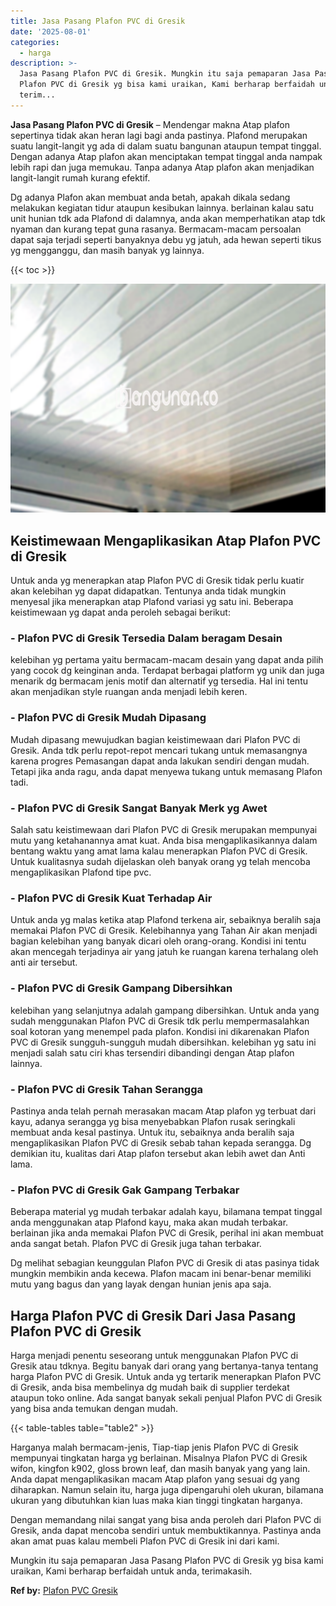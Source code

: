 ```yaml
---
title: Jasa Pasang Plafon PVC di Gresik
date: '2025-08-01'
categories:
  - harga
description: >-
  Jasa Pasang Plafon PVC di Gresik. Mungkin itu saja pemaparan Jasa Pasang
  Plafon PVC di Gresik yg bisa kami uraikan, Kami berharap berfaidah untuk anda,
  terim...
---
```


**Jasa Pasang Plafon PVC di Gresik** – Mendengar makna Atap plafon sepertinya tidak akan heran lagi bagi anda pastinya. Plafond merupakan suatu langit-langit yg ada di dalam suatu bangunan ataupun tempat tinggal. Dengan adanya Atap plafon akan menciptakan tempat tinggal anda nampak lebih rapi dan juga memukau. Tanpa adanya Atap plafon akan menjadikan langit-langit rumah kurang efektif.

Dg adanya Plafon akan membuat anda betah, apakah dikala sedang melakukan kegiatan tidur ataupun kesibukan lainnya. berlainan kalau satu unit hunian tdk ada Plafond di dalamnya, anda akan memperhatikan atap tdk nyaman dan kurang tepat guna rasanya. Bermacam-macam persoalan dapat saja terjadi seperti banyaknya debu yg jatuh, ada hewan seperti tikus yg mengganggu, dan masih banyak yg lainnya.

{{< toc >}}

![Jasa Pasang Plafon PVC di Gresik](/images/flafond-pvc-murah09.png)

## Keistimewaan Mengaplikasikan Atap Plafon PVC di Gresik

Untuk anda yg menerapkan atap Plafon PVC di Gresik tidak perlu kuatir akan kelebihan yg dapat didapatkan. Tentunya anda tidak mungkin menyesal jika menerapkan atap Plafond variasi yg satu ini. Beberapa keistimewaan yg dapat anda peroleh sebagai berikut:

### \- Plafon PVC di Gresik Tersedia Dalam beragam Desain

kelebihan yg pertama yaitu bermacam-macam desain yang dapat anda pilih yang cocok dg keinginan anda. Terdapat berbagai platform yg unik dan juga menarik dg bermacam jenis motif dan alternatif yg tersedia. Hal ini tentu akan menjadikan style ruangan anda menjadi lebih keren.

### \- Plafon PVC di Gresik Mudah Dipasang

Mudah dipasang mewujudkan bagian keistimewaan dari Plafon PVC di Gresik. Anda tdk perlu repot-repot mencari tukang untuk memasangnya karena progres Pemasangan dapat anda lakukan sendiri dengan mudah. Tetapi jika anda ragu, anda dapat menyewa tukang untuk memasang Plafon tadi.

### \- Plafon PVC di Gresik Sangat Banyak Merk yg Awet

Salah satu keistimewaan dari Plafon PVC di Gresik merupakan mempunyai mutu yang ketahanannya amat kuat. Anda bisa mengaplikasikannya dalam bentang waktu yang amat lama kalau menerapkan Plafon PVC di Gresik. Untuk kualitasnya sudah dijelaskan oleh banyak orang yg telah mencoba mengaplikasikan Plafond tipe pvc.

### \- Plafon PVC di Gresik Kuat Terhadap Air

Untuk anda yg malas ketika atap Plafond terkena air, sebaiknya beralih saja memakai Plafon PVC di Gresik. Kelebihannya yang Tahan Air akan menjadi bagian kelebihan yang banyak dicari oleh orang-orang. Kondisi ini tentu akan mencegah terjadinya air yang jatuh ke ruangan karena terhalang oleh anti air tersebut.

### \- Plafon PVC di Gresik Gampang Dibersihkan

kelebihan yang selanjutnya adalah gampang dibersihkan. Untuk anda yang sudah menggunakan Plafon PVC di Gresik tdk perlu mempermasalahkan soal kotoran yang menempel pada plafon. Kondisi ini dikarenakan Plafon PVC di Gresik sungguh-sungguh mudah dibersihkan. kelebihan yg satu ini menjadi salah satu ciri khas tersendiri dibandingi dengan Atap plafon lainnya.

### \- Plafon PVC di Gresik Tahan Serangga

Pastinya anda telah pernah merasakan macam Atap plafon yg terbuat dari kayu, adanya serangga yg bisa menyebabkan Plafon rusak seringkali membuat anda kesal pastinya. Untuk itu, sebaiknya anda beralih saja mengaplikasikan Plafon PVC di Gresik sebab tahan kepada serangga. Dg demikian itu, kualitas dari Atap plafon tersebut akan lebih awet dan Anti lama.

### \- Plafon PVC di Gresik Gak Gampang Terbakar

Beberapa material yg mudah terbakar adalah kayu, bilamana tempat tinggal anda menggunakan atap Plafond kayu, maka akan mudah terbakar. berlainan jika anda memakai Plafon PVC di Gresik, perihal ini akan membuat anda sangat betah. Plafon PVC di Gresik juga tahan terbakar.

Dg melihat sebagian keunggulan Plafon PVC di Gresik di atas pasinya tidak mungkin membikin anda kecewa. Plafon macam ini benar-benar memiliki mutu yang bagus dan yang layak dengan hunian jenis apa saja.

## Harga Plafon PVC di Gresik Dari Jasa Pasang Plafon PVC di Gresik

Harga menjadi penentu seseorang untuk menggunakan Plafon PVC di Gresik atau tdknya. Begitu banyak dari orang yang bertanya-tanya tentang harga Plafon PVC di Gresik. Untuk anda yg tertarik menerapkan Plafon PVC di Gresik, anda bisa membelinya dg mudah baik di supplier terdekat ataupun toko online. Ada sangat banyak sekali penjual Plafon PVC di Gresik yang bisa anda temukan dengan mudah.

{{< table-tables table="table2" >}}

Harganya malah bermacam-jenis, Tiap-tiap jenis Plafon PVC di Gresik mempunyai tingkatan harga yg berlainan. Misalnya Plafon PVC di Gresik wifon, kingfon k902, gloss brown leaf, dan masih banyak yang yang lain. Anda dapat mengaplikasikan macam Atap plafon yang sesuai dg yang diharapkan. Namun selain itu, harga juga dipengaruhi oleh ukuran, bilamana ukuran yang dibutuhkan kian luas maka kian tinggi tingkatan harganya.

Dengan memandang nilai sangat yang bisa anda peroleh dari Plafon PVC di Gresik, anda dapat mencoba sendiri untuk membuktikannya. Pastinya anda akan amat puas kalau membeli Plafon PVC di Gresik ini dari kami.

Mungkin itu saja pemaparan Jasa Pasang Plafon PVC di Gresik yg bisa kami uraikan, Kami berharap berfaidah untuk anda, terimakasih.

**Ref by:** [Plafon PVC Gresik](https://id.wikipedia.org/wiki/Plafon)
